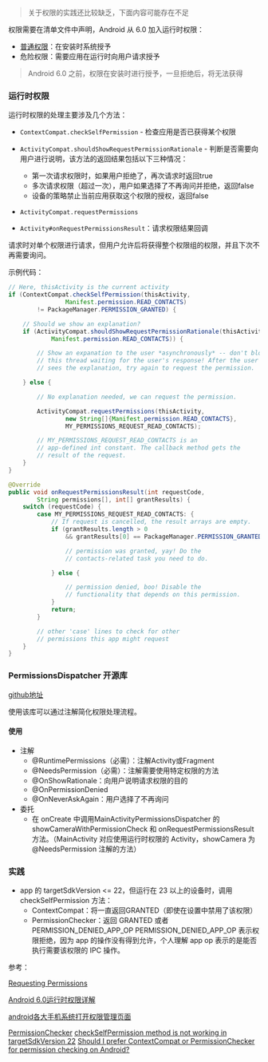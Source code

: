 > 关于权限的实践还比较缺乏，下面内容可能存在不足

权限需要在清单文件中声明，Android 从 6.0 加入运行时权限：

+ [普通权限](https://developer.android.com/guide/topics/permissions/normal-permissions.html)：在安装时系统授予
+ 危险权限：需要应用在运行时向用户请求授予

> Android 6.0 之前，权限在安装时进行授予，一旦拒绝后，将无法获得

### 运行时权限

运行时权限的处理主要涉及几个方法：

+ `ContextCompat.checkSelfPermission` - 检查应用是否已获得某个权限


+ `ActivityCompat.shouldShowRequestPermissionRationale` - 判断是否需要向用户进行说明，该方法的返回结果包括以下三种情况：
  + 第一次请求权限时，如果用户拒绝了，再次请求时返回true
  + 多次请求权限（超过一次），用户如果选择了不再询问并拒绝，返回false
  + 设备的策略禁止当前应用获取这个权限的授权，返回false
+ `ActivityCompat.requestPermissions`
+ `Activity#onRequestPermissionsResult`：请求权限结果回调

请求时对单个权限进行请求，但用户允许后将获得整个权限组的权限，并且下次不再需要询问。

示例代码：

```java
// Here, thisActivity is the current activity
if (ContextCompat.checkSelfPermission(thisActivity,
                Manifest.permission.READ_CONTACTS)
        != PackageManager.PERMISSION_GRANTED) {

    // Should we show an explanation?
    if (ActivityCompat.shouldShowRequestPermissionRationale(thisActivity,
            Manifest.permission.READ_CONTACTS)) {

        // Show an expanation to the user *asynchronously* -- don't block
        // this thread waiting for the user's response! After the user
        // sees the explanation, try again to request the permission.

    } else {

        // No explanation needed, we can request the permission.

        ActivityCompat.requestPermissions(thisActivity,
                new String[]{Manifest.permission.READ_CONTACTS},
                MY_PERMISSIONS_REQUEST_READ_CONTACTS);

        // MY_PERMISSIONS_REQUEST_READ_CONTACTS is an
        // app-defined int constant. The callback method gets the
        // result of the request.
    }
}
```

```java
@Override
public void onRequestPermissionsResult(int requestCode,
        String permissions[], int[] grantResults) {
    switch (requestCode) {
        case MY_PERMISSIONS_REQUEST_READ_CONTACTS: {
            // If request is cancelled, the result arrays are empty.
            if (grantResults.length > 0
                && grantResults[0] == PackageManager.PERMISSION_GRANTED) {

                // permission was granted, yay! Do the
                // contacts-related task you need to do.

            } else {

                // permission denied, boo! Disable the
                // functionality that depends on this permission.
            }
            return;
        }

        // other 'case' lines to check for other
        // permissions this app might request
    }
}
```



### PermissionsDispatcher 开源库

[github地址](http://www.10tiao.com/html/227/201610/2650237473/1.html)

使用该库可以通过注解简化权限处理流程。

#### 使用

+ 注解
  + @RuntimePermissions（必需）：注解Activity或Fragment
  + @NeedsPermission（必需）：注解需要使用特定权限的方法
  + @OnShowRationale：向用户说明请求权限的目的
  + @OnPermissionDenied
  + @OnNeverAskAgain：用户选择了不再询问
+ 委托
  + 在 onCreate 中调用MainActivityPermissionsDispatcher 的 showCameraWithPermissionCheck 和 onRequestPermissionsResult 方法。（MainActivity 对应使用运行时权限的 Activity，showCamera 为@NeedsPermission 注解的方法）

### 实践

+ app 的 targetSdkVersion <= 22，但运行在 23 以上的设备时，调用 checkSelfPermission 方法：
  + ContextCompat：将一直返回GRANTED（即使在设置中禁用了该权限）
  + PermissionChecker：返回 GRANTED 或者 PERMISSION_DENIED_APP_OP PERMISSION_DENIED_APP_OP 表示权限拒绝，因为 app 的操作没有得到允许，个人理解 app op 表示的是能否执行需要该权限的 IPC 操作。









参考：    

[Requesting Permissions](https://developer.android.com/guide/topics/permissions/requesting.html)

[Android 6.0运行时权限详解](http://www.10tiao.com/html/227/201610/2650237473/1.html)

[android各大手机系统打开权限管理页面](http://blog.csdn.net/vinomvp/article/details/52228377)

[PermissionChecker](https://developer.android.com/reference/android/support/v4/content/PermissionChecker.html)
[checkSelfPermission method is not working in targetSdkVersion 22](https://stackoverflow.com/questions/33407250/checkselfpermission-method-is-not-working-in-targetsdkversion-22)
[Should I prefer ContextCompat or PermissionChecker for permission checking on Android?](https://stackoverflow.com/questions/44813943/should-i-prefer-contextcompat-or-permissionchecker-for-permission-checking-on-an/44815034#44815034)